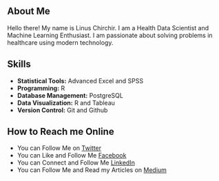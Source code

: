 ## About Me

Hello there! My name is Linus Chirchir. I am a Health Data Scientist and Machine Learning Enthusiast. I am passionate about solving problems in healthcare using modern technology.

## Skills

- **Statistical Tools:** Advanced Excel and SPSS
- **Programming:** R
- **Database Management:** PostgreSQL
- **Data Visualization:** R and Tableau
- **Version Control:** Git and Github

## How to Reach me Online

- You can Follow Me on [Twitter](https://twitter.com/LinusChirchir)
- You can Like and Follow Me [Facebook](https://www.facebook.com/LinusChirchir)
- You can Connect and Follow Me [LinkedIn](https://www.linkedin.com/in/linuschirchir)
- You can Follow Me and Read my Articles on [Medium](https://linuschirchir.medium.com/)


<!--
**linuschirchir/linuschirchir** is a ✨ _special_ ✨ repository because its `README.md` (this file) appears on your GitHub profile.

Here are some ideas to get you started:

- 🔭 I’m currently working on ...
- 🌱 I’m currently learning ...
- 👯 I’m looking to collaborate on ...
- 🤔 I’m looking for help with ...
- 💬 Ask me about ...
- 📫 How to reach me: ...
- 😄 Pronouns: ...
- ⚡ Fun fact: ...
-->
